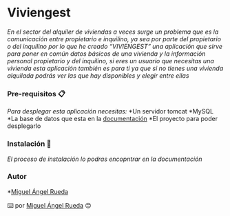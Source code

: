# Viviengest
_En el sector del alquiler de viviendas a veces surge un problema que es la comunicación entre propietario e inquilino, ya sea por parte del propietario o del inquilino por lo que he creado “VIVIENGEST” una aplicación que sirve para poner en común datos básicos de una vivienda y la información personal propietario y del inquilino, si eres un usuario que necesitas una vivienda esta aplicación también es para ti ya que si no tienes una vivienda alquilada podrás ver las que hay disponibles y elegir entre ellas_
### Pre-requisitos 📋
_Para desplegar esta aplicación necesitas:_
*Un servidor tomcat
*MySQL
*La base de datos que esta en la [documentación](https://github.com/Maruedam/PracticasMiguelAngelRM/tree/master/Documentaci%C3%B3n%20del%20proyecto)
*El proyecto para poder desplegarlo
### Instalación 🔧
_El proceso de instalación lo podras encopntrar  en la documentación_
### Autor 
*[Miguel Ángel Rueda](https://github.com/Maruedam)

⌨️ por [Miguel Ángel Rueda](https://github.com/Maruedam) 😊

